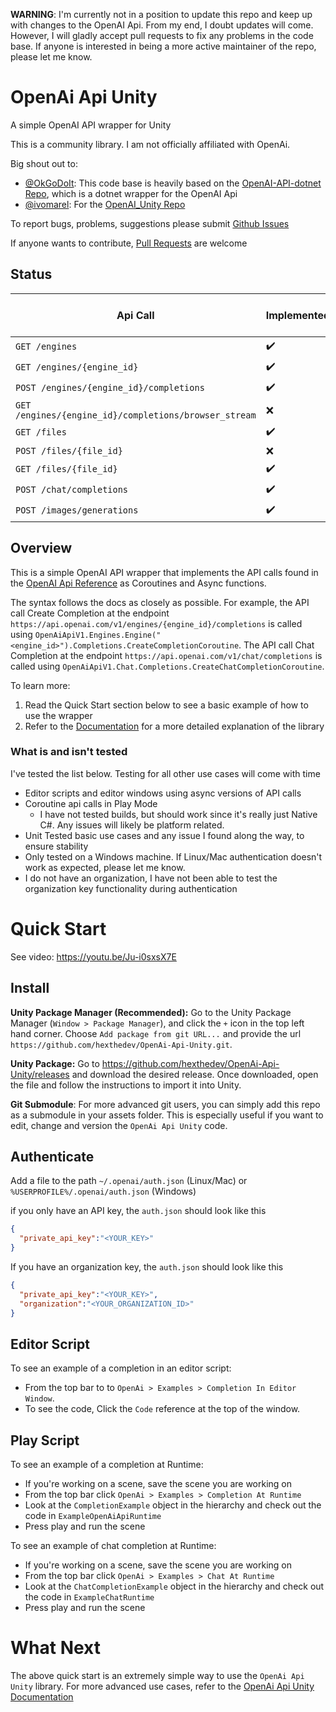 **WARNING**: I'm currently not in a position to update this repo and keep up with changes to the OpenAI Api. From my end, I doubt updates will come. However, I will gladly accept pull requests to fix any problems in the code base. If anyone is interested in being a more active maintainer of the repo, please let me know. 

# OpenAi Api Unity
A simple OpenAI API wrapper for Unity 

This is a community library. I am not officially affiliated with OpenAi.

Big shout out to:
* [@OkGoDoIt](https://github.com/OkGoDoIt): This code base is heavily based on the [OpenAI-API-dotnet Repo](https://github.com/OkGoDoIt/OpenAI-API-dotnet), which is a dotnet wrapper for the OpenAI Api
* [@ivomarel](https://github.com/ivomarel): For the [OpenAI_Unity Repo](https://github.com/hexthedev/OpenAI_Unity)

To report bugs, problems, suggestions please submit [Github Issues](https://github.com/hexthedev/OpenAi-Api-Unity/issues)

If anyone wants to contribute, [Pull Requests](https://github.com/hexthedev/OpenAi-Api-Unity/pulls) are welcome

## Status
| Api Call | Implemented | Bare-Minimum Tests | Thourough Tests | 
| --- | --- | --- | --- |
| `GET /engines` | :heavy_check_mark: | :heavy_check_mark: | :heavy_check_mark: |
| `GET /engines/{engine_id}` | :heavy_check_mark: | :heavy_check_mark: | :heavy_check_mark: |
| `POST /engines/{engine_id}/completions` | :heavy_check_mark: | :heavy_check_mark: | :heavy_check_mark: |
| `GET /engines/{engine_id}/completions/browser_stream` | :x: | :heavy_minus_sign: | :heavy_minus_sign: |
| `GET /files` | :heavy_check_mark: | :heavy_minus_sign: | :heavy_minus_sign: |
| `POST /files/{file_id}` | :x: | :heavy_minus_sign: | :heavy_minus_sign: |
| `GET /files/{file_id}` | :heavy_check_mark: | :heavy_minus_sign: | :heavy_minus_sign: |
| `POST /chat/completions` | :heavy_check_mark: | :heavy_check_mark: | :heavy_check_mark: |
| `POST /images/generations` | :heavy_check_mark: | :heavy_check_mark: | :heavy_check_mark: |

## Overview
This is a simple OpenAI API wrapper that implements the API calls found in the [OpenAI Api Reference](https://beta.openai.com/docs/api-reference) as Coroutines and Async functions. 

The syntax follows the docs as closely as possible. For example, the API call Create Completion at the endpoint `https://api.openai.com/v1/engines/{engine_id}/completions` is called using `OpenAiApiV1.Engines.Engine("<engine_id>").Completions.CreateCompletionCoroutine`. The API call Chat Completion at the endpoint `https://api.openai.com/v1/chat/completions` is called using `OpenAiApiV1.Chat.Completions.CreateChatCompletionCoroutine`.

To learn more:
1. Read the Quick Start section below to see a basic example of how to use the wrapper
2. Refer to the [Documentation](https://github.com/hexthedev/OpenAi-Api-Unity/tree/main/Documentation) for a more detailed explanation of the library

### What is and isn't tested
I've tested the list below. Testing for all other use cases will come with time
* Editor scripts and editor windows using async versions of API calls
* Coroutine api calls in Play Mode
  * I have not tested builds, but should work since it's really just Native C#. Any issues will likely be platform related. 
* Unit Tested basic use cases and any issue I found along the way, to ensure stability
* Only tested on a Windows machine. If Linux/Mac authentication doesn't work as expected, please let me know. 
* I do not have an organization, I have not been able to test the organization key functionality during authentication

# Quick Start

See video: https://youtu.be/Ju-i0sxsX7E

## Install

**Unity Package Manager (Recommended):**
Go to the Unity Package Manager (`Window > Package Manager`), and click the `+` icon in the top left hand corner. Choose `Add package from git URL...` and provide the url `https://github.com/hexthedev/OpenAi-Api-Unity.git`.

**Unity Package:**
Go to https://github.com/hexthedev/OpenAi-Api-Unity/releases and download the desired release. Once downloaded, open the file and follow the instructions to import it into Unity. 

**Git Submodule**:
For more advanced git users, you can simply add this repo as a submodule in your assets folder. This is especially useful if you want to edit, change and version the `OpenAi Api Unity` code.

## Authenticate
Add a file to the path `~/.openai/auth.json` (Linux/Mac) or `%USERPROFILE%/.openai/auth.json` (Windows)

if you only have an API key, the `auth.json` should look like this
```json
{
  "private_api_key":"<YOUR_KEY>"
}
```

If you have an organization key, the `auth.json` should look like this
```json
{
  "private_api_key":"<YOUR_KEY>",
  "organization":"<YOUR_ORGANIZATION_ID>"
}
```

## Editor Script
To see an example of a completion in an editor script:
  * From the top bar to to `OpenAi > Examples > Completion In Editor Window`.
  * To see the code, Click the `Code` reference at the top of the window. 

## Play Script
To see an example of a completion at Runtime:
  * If you're working on a scene, save the scene you are working on
  * From the top bar click `OpenAi > Examples > Completion At Runtime`
  * Look at the `CompletionExample` object in the hierarchy and check out the code in `ExampleOpenAiApiRuntime`
  * Press play and run the scene

To see an example of chat completion at Runtime:
  * If you're working on a scene, save the scene you are working on
  * From the top bar click `OpenAi > Examples > Chat At Runtime`
  * Look at the `ChatCompletionExample` object in the hierarchy and check out the code in `ExampleChatRuntime`
  * Press play and run the scene

# What Next
The above quick start is an extremely simple way to use the `OpenAi Api Unity` library. For more advanced use cases, refer to the [OpenAi Api Unity Documentation](https://github.com/hexthedev/OpenAi-Api-Unity/tree/main/Documentation)
